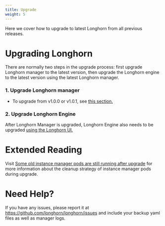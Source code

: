 ```yaml
---
title: Upgrade
weight: 5
---
```


Here we cover how to upgrade to latest Longhorn from all previous releases.

# Upgrading Longhorn

There are normally two steps in the upgrade process: first upgrade Longhorn manager to the latest version, then upgrade the Longhorn engine to the latest version using the latest Longhorn manager.

### 1. Upgrade Longhorn manager

- To upgrade from v1.0.0 or v1.0.1, see [this section.](./longhorn-manager)

### 2. Upgrade Longhorn Engine

After Longhorn Manager is upgraded, Longhorn Engine also needs to be upgraded [using the Longhorn UI.](./upgrade-engine)

# Extended Reading
Visit [Some old instance manager pods are still running after upgrade](https://longhorn.io/kb/troubleshooting-some-old-instance-manager-pods-are-still-running-after-upgrade) for more information about the cleanup strategy of instance manager pods during upgrade.

# Need Help?

If you have any issues, please report it at
https://github.com/longhorn/longhorn/issues and include your backup yaml files
as well as manager logs.
